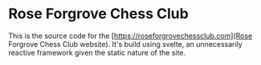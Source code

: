 # Rose Forgrove Chess Club

This is the source code for the [https://roseforgrovechessclub.com](Rose Forgrove Chess Club website).
It's build using svelte, an unnecessarily reactive framework given the static nature of the site.
